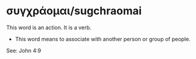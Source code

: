 # συγχράομαι/sugchraomai
This word is an action. It is a verb.

* This word means to associate with another person or group of people.

See: John 4:9
